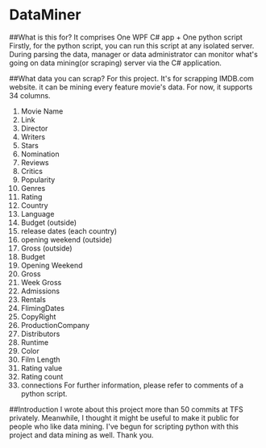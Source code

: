 # DataMiner

##What is this for?
It comprises One WPF C# app + One python script
Firstly, for the python script, you can run this script at any isolated server.
During parsing the data, manager or data administrator can monitor what's going on data mining(or scraping) server via the C# application.

##What data you can scrap?
For this project. It's for scrapping IMDB.com website. it can be mining every feature movie's data.
For now, it supports 34 columns.
1. Movie Name
2. Link
3. Director
4. Writers
5. Stars
6. Nomination
7. Reviews
8. Critics
9. Popularity 
11. Genres
12. Rating
13. Country
14. Language
15. Budget (outside)
16. release dates (each country)
17. opening weekend (outside)
18. Gross (outside)
19. Budget
20. Opening Weekend
21. Gross
22. Week Gross
23. Admissions
24. Rentals
25. FlimingDates
26. CopyRight
27. ProductionCompany
28. Distributors
29. Runtime
30. Color
31. Film Length
32. Rating value
33. Rating count
34. connections
For further information, please refer to comments of a python script.

##Introduction
I wrote about this project more than 50 commits at TFS privately.
Meanwhile, I thought it might be useful to make it public for people who like data mining.
I've begun for scripting python with this project and data mining as well.
Thank you.
